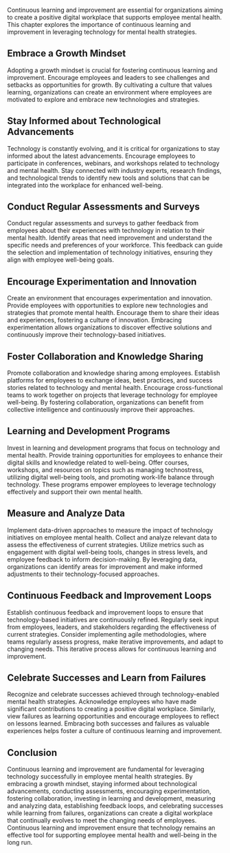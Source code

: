 
Continuous learning and improvement are essential for organizations aiming to create a positive digital workplace that supports employee mental health. This chapter explores the importance of continuous learning and improvement in leveraging technology for mental health strategies.

Embrace a Growth Mindset
------------------------

Adopting a growth mindset is crucial for fostering continuous learning and improvement. Encourage employees and leaders to see challenges and setbacks as opportunities for growth. By cultivating a culture that values learning, organizations can create an environment where employees are motivated to explore and embrace new technologies and strategies.

Stay Informed about Technological Advancements
----------------------------------------------

Technology is constantly evolving, and it is critical for organizations to stay informed about the latest advancements. Encourage employees to participate in conferences, webinars, and workshops related to technology and mental health. Stay connected with industry experts, research findings, and technological trends to identify new tools and solutions that can be integrated into the workplace for enhanced well-being.

Conduct Regular Assessments and Surveys
---------------------------------------

Conduct regular assessments and surveys to gather feedback from employees about their experiences with technology in relation to their mental health. Identify areas that need improvement and understand the specific needs and preferences of your workforce. This feedback can guide the selection and implementation of technology initiatives, ensuring they align with employee well-being goals.

Encourage Experimentation and Innovation
----------------------------------------

Create an environment that encourages experimentation and innovation. Provide employees with opportunities to explore new technologies and strategies that promote mental health. Encourage them to share their ideas and experiences, fostering a culture of innovation. Embracing experimentation allows organizations to discover effective solutions and continuously improve their technology-based initiatives.

Foster Collaboration and Knowledge Sharing
------------------------------------------

Promote collaboration and knowledge sharing among employees. Establish platforms for employees to exchange ideas, best practices, and success stories related to technology and mental health. Encourage cross-functional teams to work together on projects that leverage technology for employee well-being. By fostering collaboration, organizations can benefit from collective intelligence and continuously improve their approaches.

Learning and Development Programs
---------------------------------

Invest in learning and development programs that focus on technology and mental health. Provide training opportunities for employees to enhance their digital skills and knowledge related to well-being. Offer courses, workshops, and resources on topics such as managing technostress, utilizing digital well-being tools, and promoting work-life balance through technology. These programs empower employees to leverage technology effectively and support their own mental health.

Measure and Analyze Data
------------------------

Implement data-driven approaches to measure the impact of technology initiatives on employee mental health. Collect and analyze relevant data to assess the effectiveness of current strategies. Utilize metrics such as engagement with digital well-being tools, changes in stress levels, and employee feedback to inform decision-making. By leveraging data, organizations can identify areas for improvement and make informed adjustments to their technology-focused approaches.

Continuous Feedback and Improvement Loops
-----------------------------------------

Establish continuous feedback and improvement loops to ensure that technology-based initiatives are continuously refined. Regularly seek input from employees, leaders, and stakeholders regarding the effectiveness of current strategies. Consider implementing agile methodologies, where teams regularly assess progress, make iterative improvements, and adapt to changing needs. This iterative process allows for continuous learning and improvement.

Celebrate Successes and Learn from Failures
-------------------------------------------

Recognize and celebrate successes achieved through technology-enabled mental health strategies. Acknowledge employees who have made significant contributions to creating a positive digital workplace. Similarly, view failures as learning opportunities and encourage employees to reflect on lessons learned. Embracing both successes and failures as valuable experiences helps foster a culture of continuous learning and improvement.

Conclusion
----------

Continuous learning and improvement are fundamental for leveraging technology successfully in employee mental health strategies. By embracing a growth mindset, staying informed about technological advancements, conducting assessments, encouraging experimentation, fostering collaboration, investing in learning and development, measuring and analyzing data, establishing feedback loops, and celebrating successes while learning from failures, organizations can create a digital workplace that continually evolves to meet the changing needs of employees. Continuous learning and improvement ensure that technology remains an effective tool for supporting employee mental health and well-being in the long run.
